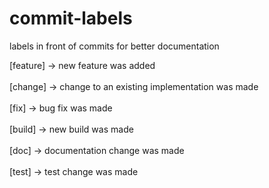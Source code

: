 # commit-labels
labels in front of commits for better documentation

<div>
  [feature] -> new feature was added
</div>
<br>
<div>
  [change] -> change to an existing implementation was made
</div>
<br>
<div>
  [fix] -> bug fix was made
</div>
<br>
<div>
  [build] -> new build was made 
</div>
<br>
<div>
  [doc] -> documentation change was made
</div>
<br>
<div>
  [test] -> test change was made
</div>
